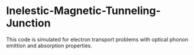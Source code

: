 # Inelestic-Magnetic-Tunneling-Junction


This code is simulated for electron transport problems with optical phonon emittion and absorption properties.
